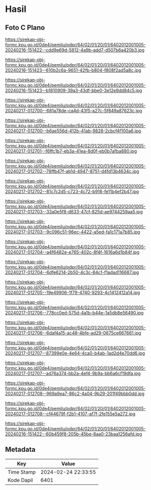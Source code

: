 # Hasil

## Foto C Plano

https://sirekap-obj-formc.kpu.go.id/0de4/pemilu/pdpr/64/02/01/20/01/6402012001005-20240216-151422--cdd9e69d-5812-4a9b-add7-d507b6a420b3.jpg

https://sirekap-obj-formc.kpu.go.id/0de4/pemilu/pdpr/64/02/01/20/01/6402012001005-20240216-151423--610b2c6a-9651-42fb-b804-f808f2ad5a8c.jpg

https://sirekap-obj-formc.kpu.go.id/0de4/pemilu/pdpr/64/02/01/20/01/6402012001005-20240216-151423--b1810909-39a3-43df-bbe0-3e12e9dd84c5.jpg

https://sirekap-obj-formc.kpu.go.id/0de4/pemilu/pdpr/64/02/01/20/01/6402012001005-20240217-012700--681a78de-ca4d-43f5-a27c-5f849a87623c.jpg

https://sirekap-obj-formc.kpu.go.id/0de4/pemilu/pdpr/64/02/01/20/01/6402012001005-20240217-012700--b6ae556d-412b-41ab-9828-2cbcf4f100a6.jpg

https://sirekap-obj-formc.kpu.go.id/0de4/pemilu/pdpr/64/02/01/20/01/6402012001005-20240217-012701--f6ffc1b7-eb3a-41ea-8d0f-eb0b7afba880.jpg

https://sirekap-obj-formc.kpu.go.id/0de4/pemilu/pdpr/64/02/01/20/01/6402012001005-20240217-012702--78ffb47f-ab1d-4947-8751-d4fd13b4634c.jpg

https://sirekap-obj-formc.kpu.go.id/0de4/pemilu/pdpr/64/02/01/20/01/6402012001005-20240217-012702--81c7c2d5-c723-4c72-b918-fe11b4ef2b47.jpg

https://sirekap-obj-formc.kpu.go.id/0de4/pemilu/pdpr/64/02/01/20/01/6402012001005-20240217-012703--33a0e5f8-d633-47cf-825d-ae9744259aa5.jpg

https://sirekap-obj-formc.kpu.go.id/0de4/pemilu/pdpr/64/02/01/20/01/6402012001005-20240217-012703--9c096c51-96ec-4422-a5ed-fa1c171a7b85.jpg

https://sirekap-obj-formc.kpu.go.id/0de4/pemilu/pdpr/64/02/01/20/01/6402012001005-20240217-012704--a4f6482e-e765-402c-8f4f-1616a6d1b84f.jpg

https://sirekap-obj-formc.kpu.go.id/0de4/pemilu/pdpr/64/02/01/20/01/6402012001005-20240217-012704--6dfe6214-2b50-4c3c-84c1-f1adad116687.jpg

https://sirekap-obj-formc.kpu.go.id/0de4/pemilu/pdpr/64/02/01/20/01/6402012001005-20240217-012705--19e49906-1f79-4740-9293-4c1412412a14.jpg

https://sirekap-obj-formc.kpu.go.id/0de4/pemilu/pdpr/64/02/01/20/01/6402012001005-20240217-012706--778cc0ed-575d-4a1b-b44e-1a5db8e56490.jpg

https://sirekap-obj-formc.kpu.go.id/0de4/pemilu/pdpr/64/02/01/20/01/6402012001005-20240217-012706--6daf4a15-ac48-4bfe-ad29-0675ce667661.jpg

https://sirekap-obj-formc.kpu.go.id/0de4/pemilu/pdpr/64/02/01/20/01/6402012001005-20240217-012707--87399e0e-4e64-4ca0-b4ab-1ad2d4e70dd6.jpg

https://sirekap-obj-formc.kpu.go.id/0de4/pemilu/pdpr/64/02/01/20/01/6402012001005-20240217-012707--ad76a374-bb2a-4ef4-9b9a-bb6a6cf19dfa.jpg

https://sirekap-obj-formc.kpu.go.id/0de4/pemilu/pdpr/64/02/01/20/01/6402012001005-20240217-012708--969a9ea7-86c2-4a04-9b29-201f49bbb0dd.jpg

https://sirekap-obj-formc.kpu.go.id/0de4/pemilu/pdpr/64/02/01/20/01/6402012001005-20240217-012708--cf44679f-f2b1-4107-af7f-2fe155e5a272.jpg

https://sirekap-obj-formc.kpu.go.id/0de4/pemilu/pdpr/64/02/01/20/01/6402012001005-20240216-151422--60b459f8-205b-45be-8aa0-23baa1256afd.jpg


## Metadata

| Key        | Value               |
| ---------- | ------------------- |
| Time Stamp | 2024-02-24 22:33:55 |
| Kode Dapil | 6401                |



